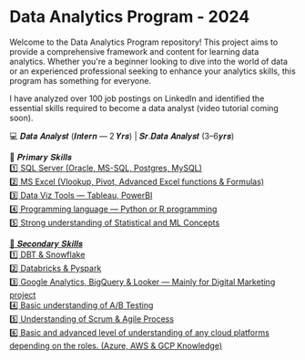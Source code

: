 # Data Analytics Program - 2024
Welcome to the Data Analytics Program repository! This project aims to provide a comprehensive framework and content for learning data analytics. Whether you're a beginner looking to dive into the world of data or an experienced professional seeking to enhance your analytics skills, this program has something for everyone.

I have analyzed over 100 job postings on LinkedIn and identified the essential skills required to become a data analyst (video tutorial coming soon).

💻 𝑫𝒂𝒕𝒂 𝑨𝒏𝒂𝒍𝒚𝒔𝒕 (𝑰𝒏𝒕𝒆𝒓𝒏 — 2 𝒀𝒓𝒔) | 𝑺𝒓.𝑫𝒂𝒕𝒂 𝑨𝒏𝒂𝒍𝒚𝒔𝒕 (3–6𝒚𝒓𝒔)

📌 𝑷𝒓𝒊𝒎𝒂𝒓𝒚 𝑺𝒌𝒊𝒍𝒍𝒔 <br><u>
1️⃣ SQL Server (Oracle, MS-SQL, Postgres, MySQL)<br>
2️⃣ MS Excel (Vlookup, Pivot, Advanced Excel functions & Formulas)<br>
3️⃣ Data Viz Tools — Tableau, PowerBI<br>
4️⃣ Programming language — Python or R programming<br>
5️⃣ Strong understanding of Statistical and ML Concepts

📌 𝑺𝒆𝒄𝒐𝒏𝒅𝒂𝒓𝒚 𝑺𝒌𝒊𝒍𝒍𝒔 <br>
1️⃣ DBT & Snowflake<br>
2️⃣ Databricks & Pyspark<br>
3️⃣ Google Analytics, BigQuery & Looker — Mainly for Digital Marketing project<br>
4️⃣ Basic understanding of A/B Testing<br>
5️⃣ Understanding of Scrum & Agile Process<br>
6️⃣ Basic and advanced level of understanding of any cloud platforms depending on the roles. (Azure, AWS & GCP Knowledge)<br>

